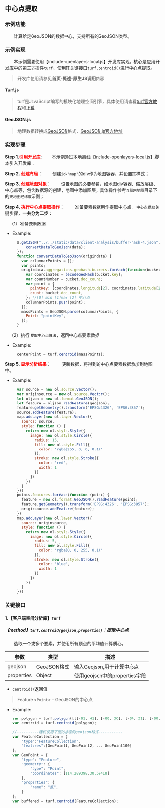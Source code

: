 ## 中心点提取

### 示例功能

&ensp;&ensp;&ensp;&ensp;计算给定GeoJSON的数据中心，支持所有的GeoJSON类型。

### 示例实现

&ensp;&ensp;&ensp;&ensp;本示例需要使用【include-openlayers-local.js】开发库实现，核心是应用开发库中的第三方插件`turf`，使用其关键接口`turf.centroid()`进行中心点提取。

> 开发库使用请参见**首页**-**概述**-**原生JS调用**内容

#### Turf.js

> turf是JavaScript编写的模块化地理空间引擎，具体使用请查看<a target="_blank" href="http://turfjs.org/">turf官方教程</a>和<a target="_blank" href="https://github.com/Turfjs/turf">下载</a>

#### GeoJSON.js

> 地理数据转换成<a target="_blank" href="http://geojson.org/">GeoJSON</a>格式，<a target="_blank"  href="https://github.com/caseycesari/GeoJSON.js">GeoJSON.js官方地址</a>

### 实现步骤

**Step 1.<font color=red>引用开发库</font>**:
&ensp;&ensp;&ensp;&ensp;本示例通过本地离线【include-openlayers-local.js】脚本引入开发库；

**Step 2. <font color=red>创建布局</font>**：
 &ensp;&ensp;&ensp;&ensp;创建`id="map"`的div作为地图容器，并设置其样式；

**Step 3. <font color=red>创建地图对象</font>**：
 &ensp;&ensp;&ensp;&ensp;设置地图的必要参数，如地图div容器、缩放层级、中心点等，包含数据源的创建，地图中添加图层，具体操作参考`互联网地图`目录下的`天地图经纬度`示例；

**Step 4. <font color=red>执行中心点提取操作</font>**：
 &ensp;&ensp;&ensp;&ensp; 准备要素数据用作提取中心点， `中心点提取`关键步骤，**一共分为二步**：

 &ensp;&ensp;（1）准备要素数据

* Example:
  ```javascript
    $.getJSON("../../static/data/client-analysis/buffer-hash-4.json",function(data) {
        convertDataToGeoJson(data);
    });
    function convertDataToGeoJson(origindata) {
      var columnarPoints = [];
      var points;
      origindata.aggregations.geohash.buckets.forEach(function(bucket) {
        var coordinates = decodeGeoHash(bucket.key);
        var countNumber = bucket.doc_count;
        var point = {
          pointKey: [coordinates.longitude[2], coordinates.latitude[2]],
          count: bucket.doc_count,
        }; //[0] min [1]max [2] 中心点
        columnarPoints.push(point);
      });
      massPoints = GeoJSON.parse(columnarPoints, {
        Point: "pointKey",
      });
    }
  ```
   
 &ensp;&ensp;（2）执行 `提取中心点算法`，返回中心点要素数据

* Example: 
  ```javascript
    centerPoint = turf.centroid(massPoints);
  ```
   
**Step 5. <font color=red>显示分析结果</font>**：
 &ensp;&ensp;&ensp;&ensp; 更新数据，将得到的中心点要素数据添加到地图中。

* Example: 
  ```javascript
    var source = new ol.source.Vector();
    var originsource = new ol.source.Vector();
    let oljson = new ol.format.GeoJSON();
    let feature = oljson.readFeature(geojson);
    feature.getGeometry().transform('EPSG:4326', 'EPSG:3857');
    source.addFeature(feature);
    map.addLayer(new ol.layer.Vector({
      source: source,
      style: function () {
        return new ol.style.Style({
          image: new ol.style.Circle({
            radius: 15,
            fill: new ol.style.Fill({
              color: 'rgba(255, 0, 0, 0.1)'
            }),
            stroke: new ol.style.Stroke({
              color: 'red',
              width: 1
            })
          })
        })
      }
    }))
    points.features.forEach(function (point) {
      feature = new ol.format.GeoJSON().readFeature(point);
      feature.getGeometry().transform('EPSG:4326', 'EPSG:3857');
      originsource.addFeature(feature);
    })
    map.addLayer(new ol.layer.Vector({
      source: originsource,
      style: function () {
        return new ol.style.Style({
          image: new ol.style.Circle({
            radius: 5,
            fill: new ol.style.Fill({
              color: 'rgba(0, 0, 255, 0.1)'
            }),
            stroke: new ol.style.Stroke({
              color: 'blue',
              width: 1
            })
          })
        })
      }
    }))
  ```

### 关键接口

#### 1.【客户端空间分析库】`Turf`

##### 【method】`turf.centroid(geojson,properties)`：提取中心点

 &ensp;&ensp;&ensp;&ensp;选取一个或多个要素，并使用所有顶点的平均值计算质心。

| 参数       | 类型        | 描述                          |
| --------- | ----------- | ---------------------------- |
| geojson    | GeoJSON格式 | 输入Geojson,用于计算中心点    |
| properties | Object      | 使用geojson中的properties字段 |

* `centroid()`返回值

> Feature <`Point`> - GeoJSON的中心点

* Example: 
  ```javascript
  var polygon = turf.polygon([[[-81, 41], [-88, 36], [-84, 31], [-80, 33], [-77, 39], [-81, 41]]]);
  var centroid = turf.centroid(polygon);

  //----------建议使用下面的标准的geojson格式-----------
  var FeatureCollection = {
      "type":"FeatureCollection",
      "features":[GeoPoint1, GeoPoint2, ... GeoPoint100]
  };
  var GeoPoint = {
      "type": "Feature",
      "geometry": {
          "type": "Point",
          "coordinates": [114.289398,30.59418]
      },
      "properties": {
          "name": "点",
      }
  };
  var buffered = turf.centroid(FeatureCollection);
  ```
